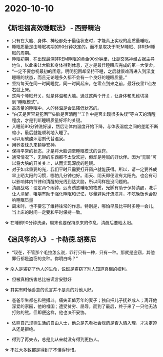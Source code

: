 # 2020-10-10

## 《斯坦福高效睡眠法》 - 西野精治

* 只有在大脑、身体、神经都处于最佳状态时，才能真正实现的高质量睡眠。
* 睡眠质量是由睡眠初期的90分钟决定的，而不是取决于REM睡眠、非REM睡眠的周期。
* 睡眠初期，在出现最深非REM睡眠的黄金90分钟里，让副交感神经占据主导地位，以此来让大脑和身体得到休息，这才是最佳睡眠应完成的第一大使命。
* “一定不要忽视最初的困意。明明犯困却坚持不睡，之后就很难再进入到深度睡眠的状态，而且无论睡多久都不会有一个良好的睡眠质量。”
* 坚持每天在同一时间睡觉，同一时间起床。在零点到来之前，最好夜里11点左右就上床。
* 这两个睡眠开关，就是体温和大脑。通过这两个开关，让身体和思维切换到“睡眠模式”。
* 高质量的睡眠中，人的体温是会呈降低状态的。
* “白天是否容易犯困”“头脑是否清醒”“工作中是否出现很多失误”等白天的清醒程度，才是判断睡眠质量好坏的关键。
* 入睡前90分钟洗好澡，然后让体内温度开始下降，与体表温度之间的差距不断缩小，最后就能顺利地入睡了。
* 可以用碳酸沐浴剂代替温泉。
* 用荞麦枕头来镇静安神。
* 保持平常的状态，才是将大脑调至睡眠模式的诀窍。
* 通常情况下，无聊的东西都不太受欢迎，但却是睡眠的好伙伴。因为“无聊”可以将大脑的开关关上，从而实现深度的睡眠。
* 对于如此重要的光，我们平时只需要打开窗户就能获得。所以，请一定要养成早上晒太阳的习惯，哪怕几分钟也好。雨天、阴天即便没有太阳光，也会有可以影响体内节律和清醒的光线到达大脑，所以同样是没问题的。
* 清醒战略：设定两个闹钟，远离诱惑睡眠的物质，光脚有助于保持清醒，洗手让人清醒，咀嚼有助于强化睡眠和记忆，尽量避免汗流浃背，不吃晚饭也会影响睡眠质量
* 周末时，也不要忘了维持往常的作息。特别是，哪怕早晨比平时多睡一会儿，当上床的时间一定要和平时保持一致。

☆ 在睡前90分钟洗澡，周末也要保持原来的作息，清醒后要晒太阳。

## 《追风筝的人》 - 卡勒德.胡赛尼

* “现在，不管那个毛拉怎么说，罪行只有一种，只有一种。那就是盗窃，其他罪行都是盗窃的变种。你明白吗？”

☆ 杀人是盗窃了他人的生命，说谎是盗窃了别人知道真相的权利。

* 但被真相伤害总比被谎言安慰好

☆ 其实有时候善意的谎言并不是真的对他人好。

* 爸爸毕生都在和熊搏斗。痛失正值芳年的妻子；独自把儿子抚养成人；离开他深爱的家园，他的祖国；遭受贫穷、屈辱。而到了最后，终于来了一只他无法打败的熊。但即便这样，他也决不妥协。
* 依照自己规则生活的自由人士，他总是先看社会规范是否入情入理，才决定遵从还是拒绝。

* 得到了再失去，总是比从来就没有得到更伤人。

☆ 不过大多数都是得到了不懂得珍惜。